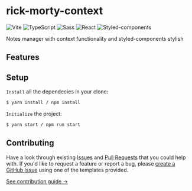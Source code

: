 # rick-morty-context

![Vite](https://img.shields.io/static/v1?style=for-the-badge&message=Vite&color=646CFF&logo=Vite&logoColor=FFFFFF&label=)
![TypeScript](https://img.shields.io/static/v1?style=for-the-badge&message=TypeScript&color=3178C6&logo=TypeScript&logoColor=FFFFFF&label=)
![Sass](https://img.shields.io/static/v1?style=for-the-badge&message=Sass&color=CC6699&logo=Sass&logoColor=FFFFFF&label=)
![React](https://img.shields.io/static/v1?style=for-the-badge&message=React&color=222222&logo=React&logoColor=61DAFB&label=)
![Styled-components](https://img.shields.io/badge/styled--components-DB7093?style=for-the-badge&logo=styled-components&logoColor=white)

Notes manager with context functionality and styled-components stylish

## Features

## Setup

`Install` all the dependecies in your clone:

```bash
$ yarn install / npm install
```

`Initialize` the project:

```bash
$ yarn start / npm run start
```

## Contributing

Have a look through existing [Issues](https://github.com/Rub4l1to/rick-morty-context/issues) and [Pull Requests](https://github.com/Rub4l1to/rick-morty-context/pulls) that you could help with. If you'd like to request a feature or report a bug, please [create a GitHub Issue](https://github.com/Rub4l1to/to-do-context/issues) using one of the templates provided.

[See contribution guide →](https://github.com/Rub4l1to/rick-morty-context/blob/main/CONTRIBUTING.md)
